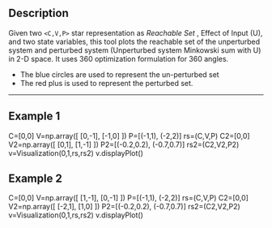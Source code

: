 ## Description

Given two `<C,V,P>` star representation as _Reachable Set_ , Effect of Input (U), and two state variables, this tool plots the reachable set of the unperturbed system and perturbed system (Unperturbed system Minkowski sum with U) in 2-D space. It uses 360 optimization formulation for 360 angles.

* The blue circles are used to represent the un-perturbed set
* The red plus is used to represent the perturbed set.

----------------



## Example 1

C=[0,0]
V=np.array([
[0,-1],
[-1,0]
])
P=[(-1,1), (-2,2)]
rs=(C,V,P)
C2=[0,0]
V2=np.array([
[0,1],
[1,-1]
])
P2=[(-0.2,0.2), (-0.7,0.7)]
rs2=(C2,V2,P2)
v=Visualization(0,1,rs,rs2)
v.displayPlot()



## Example 2

C=[0,0]
V=np.array([
[1,-1],
[0,-1]
])
P=[(-1,1), (-2,2)]
rs=(C,V,P)
C2=[0,0]
V2=np.array([
[-2,1],
[1,0]
])
P2=[(-0.2,0.2), (-0.7,0.7)]
rs2=(C2,V2,P2)
v=Visualization(0,1,rs,rs2)
v.displayPlot()
